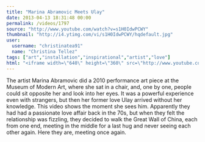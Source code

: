 ```yaml
---
title: "Marina Abramovic Meets Ulay"
date: 2013-04-13 18:31:48 00:00
permalink: /videos/1797
source: "http://www.youtube.com/watch?v=s1H0IdwPCWY"
thumbnail: "http://i4.ytimg.com/vi/s1H0IdwPCWY/hqdefault.jpg"
user:
  username: "christinatea91"
  name: "Christina Tellez"
tags: ["art","installation","inspirational","artist","love"]
html: "<iframe width=\"640\" height=\"360\" src=\"http://www.youtube.com/embed/s1H0IdwPCWY?wmode=transparent&feature=oembed\" frameborder=\"0\" allowfullscreen></iframe>"
---
```


The artist Marina Abramovic did a 2010 performance art piece at the Museum of Modern Art, where she sat in a chair, and, one by one, people could sit opposite her and look into her eyes. It was a powerful experience even with strangers, but then her former love Ulay arrived without her knowledge. This video shows the moment she sees him. Apparently they had had a passionate love affair back in the 70s, but when they felt the relationship was fizzling, they decided to walk the Great Wall of China, each from one end, meeting in the middle for a last hug and never seeing each other again. Here they are, meeting once again.